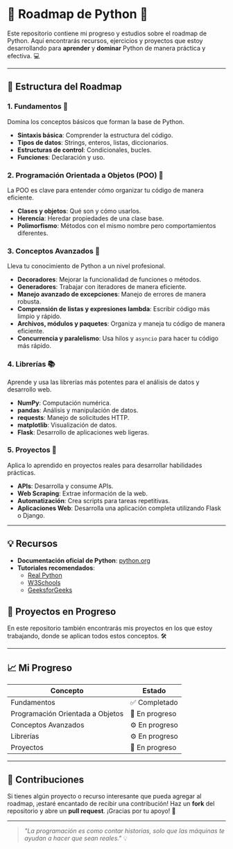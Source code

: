 # 🚀 Roadmap de Python 🐍

Este repositorio contiene mi progreso y estudios sobre el roadmap de Python. Aquí encontrarás recursos, ejercicios y proyectos que estoy desarrollando para **aprender** y **dominar** Python de manera práctica y efectiva. 💻

---

## 📍 Estructura del Roadmap

### 1. **Fundamentos** 📝
Domina los conceptos básicos que forman la base de Python. 

- **Sintaxis básica**: Comprender la estructura del código.
- **Tipos de datos**: Strings, enteros, listas, diccionarios.
- **Estructuras de control**: Condicionales, bucles.
- **Funciones**: Declaración y uso.

### 2. **Programación Orientada a Objetos (POO)** 🏫
La POO es clave para entender cómo organizar tu código de manera eficiente.

- **Clases y objetos**: Qué son y cómo usarlos.
- **Herencia**: Heredar propiedades de una clase base.
- **Polimorfismo**: Métodos con el mismo nombre pero comportamientos diferentes.

### 3. **Conceptos Avanzados** 🔧
Lleva tu conocimiento de Python a un nivel profesional.

- **Decoradores**: Mejorar la funcionalidad de funciones o métodos.
- **Generadores**: Trabajar con iteradores de manera eficiente.
- **Manejo avanzado de excepciones**: Manejo de errores de manera robusta.
- **Comprensión de listas y expresiones lambda**: Escribir código más limpio y rápido.
- **Archivos, módulos y paquetes**: Organiza y maneja tu código de manera eficiente.
- **Concurrencia y paralelismo**: Usa hilos y `asyncio` para hacer tu código más rápido.

### 4. **Librerías** 📚
Aprende y usa las librerías más potentes para el análisis de datos y desarrollo web.

- **NumPy**: Computación numérica.
- **pandas**: Análisis y manipulación de datos.
- **requests**: Manejo de solicitudes HTTP.
- **matplotlib**: Visualización de datos.
- **Flask**: Desarrollo de aplicaciones web ligeras.

### 5. **Proyectos** 🚀
Aplica lo aprendido en proyectos reales para desarrollar habilidades prácticas.

- **APIs**: Desarrolla y consume APIs.
- **Web Scraping**: Extrae información de la web.
- **Automatización**: Crea scripts para tareas repetitivas.
- **Aplicaciones Web**: Desarrolla una aplicación completa utilizando Flask o Django.

---

## 💡 Recursos

- **Documentación oficial de Python**: [python.org](https://www.python.org/doc/)
- **Tutoriales recomendados**:
  - [Real Python](https://realpython.com/)
  - [W3Schools](https://www.w3schools.com/python/)
  - [GeeksforGeeks](https://www.geeksforgeeks.org/python-programming-language/)
  
## 🔗 Proyectos en Progreso

En este repositorio también encontrarás mis proyectos en los que estoy trabajando, donde se aplican todos estos conceptos. 🛠

---

## 📈 Mi Progreso

| Concepto                | Estado        |
|-------------------------|---------------|
| Fundamentos             | ✅ Completado  |
| Programación Orientada a Objetos | 🔄 En progreso |
| Conceptos Avanzados     | ⚙️ En progreso |
| Librerías               | ⚙️ En progreso |
| Proyectos               | 🚧 En progreso |

---

## 🙌 Contribuciones

Si tienes algún proyecto o recurso interesante que pueda agregar al roadmap, ¡estaré encantado de recibir una contribución! Haz un **fork** del repositorio y abre un **pull request**. ¡Gracias por tu apoyo! 🤝

---

> *"La programación es como contar historias, solo que las máquinas te ayudan a hacer que sean reales."* 💡
